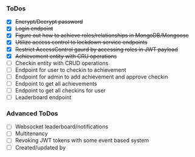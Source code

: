 ### ToDos
- [x] ~~Encrypt/Decrypt password~~
- [x] ~~Login endpoint~~
- [x] ~~Figure out how to achieve roles/relationships in MongoDB/Mongoose~~
- [x] ~~Utilize access control to lockdown service endpoints~~
- [x] ~~Restrict AccessControl gaurd by accessing roles in JWT payload~~
- [x] ~~Achievement entity with CRU operations~~
- [ ] Checkin entity with CRUD operations
- [ ] Endpoint for user to checkin to achievement
- [ ] Endpoint for admin to add achievement and approve checkin
- [ ] Endpoint to get all achievements
- [ ] Endpoint to get all checkins for user
- [ ] Leaderboard endpoint

### Advanced ToDos
- [ ] Websocket leaderboard/notifications
- [ ] Multitenancy
- [ ] Revoking JWT tokens with some event based system
- [ ] Created/updated by